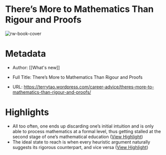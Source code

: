 # There’s More to Mathematics Than Rigour and Proofs

![rw-book-cover](https://secure.gravatar.com/blavatar/9ecc6262507441727044ba5428d2d2b7?s=200&ts=1640720538)

# Metadata
- Author: [[What's new]]
- Full Title: There’s More to Mathematics Than Rigour and Proofs

- URL: https://terrytao.wordpress.com/career-advice/theres-more-to-mathematics-than-rigour-and-proofs/

# Highlights
- All too often, one ends up discarding one’s initial intuition and is only able to process mathematics at a formal level, thus getting stalled at the second stage of one’s mathematical education ([View Highlight](https://read.readwise.io/read/01htywj8rjnf50h4sgwa49csfw))
- The ideal state to reach is when every heuristic argument naturally suggests its rigorous counterpart, and vice versa ([View Highlight](https://read.readwise.io/read/01htzzhgmm6q63hc3qsh1qdr93))
